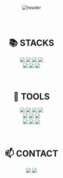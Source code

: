 <div align="center">
  
![header](https://capsule-render.vercel.app/api?type=rounded&color=timeauto&height=200&section=header&text=JeongWoo&fontColor=fcba03&fontSize=90&fontAlign=72&fontAlignY=25&desc=CHANG&descSize=40&descAlign=90&descAlignY=50)

</div>
<br>
<br>

<div align=center><h1>📚 STACKS</h1></div>

<div align=center>
  <img src="https://img.shields.io/badge/c-A8B9CC?style=for-the-badge&logo=c&logoColor=white">
  <img src="https://img.shields.io/badge/c++-00599C?style=for-the-badge&logo=c%2B%2B&logoColor=white">
  <img src="https://img.shields.io/badge/java-007396?style=for-the-badge&logo=java&logoColor=white"> 
  <img src="https://img.shields.io/badge/python-3776AB?style=for-the-badge&logo=python&logoColor=white">
  <br>

  <img src="https://img.shields.io/badge/javascript-F7DF1E?style=for-the-badge&logo=javascript&logoColor=black">
  <img src="https://img.shields.io/badge/react-61DAFB?style=for-the-badge&logo=react&logoColor=black">
  <img src="https://img.shields.io/badge/expo-000020?style=for-the-badge&logo=expo&logoColor=white">
</div>
<br>
<br>

<div align=center><h1>🔧 TOOLS</h1></div>

<div align=center>
  <img src="https://img.shields.io/badge/git-F05032?style=for-the-badge&logo=git&logoColor=white">
  <img src="https://img.shields.io/badge/github-181717?style=for-the-badge&logo=github&logoColor=white">
  <img src="https://img.shields.io/badge/flask-000000?style=for-the-badge&logo=flask&logoColor=white">
  <img src="https://img.shields.io/badge/notion-000000?style=for-the-badge&logo=notion&logoColor=white">
  <br>

  <img src="https://img.shields.io/badge/swagger-85EA2D?style=for-the-badge&logo=swagger&logoColor=black">
  <img src="https://img.shields.io/badge/figma-F24E1E?style=for-the-badge&logo=figma&logoColor=white">
  <img src="https://img.shields.io/badge/firebase-FFCA28?style=for-the-badge&logo=firebase&logoColor=white">
  <br>

  <img src="https://img.shields.io/badge/vscode-2C2C32.svg?style=for-the-badge&logo=vscode&logoColor=22ABF3"/>
  <img src="https://img.shields.io/badge/visual studio-2C2C32.svg?style=for-the-badge&logo=visualstudio&logoColor=22ABF3"/>
  <img src="https://img.shields.io/badge/android studio-3DDC84?style=for-the-badge&logo=androidstudio&logoColor=white"/>
</div>
<br>
<br>

<div align=center><h1>📫 CONTACT</h1></div>

<div align=center>
  <img src="https://img.shields.io/badge/jeongwoo1998@daum.net-008FC7?style=for-the-badge&logo=&logoColor=white"/>
  <img src="https://img.shields.io/badge/jeongwoo98@jbnu.ac.kr-EA4335.svg?style=for-the-badge&logo=Gmail&logoColor=white"/>
</div>
<br>
<br>
